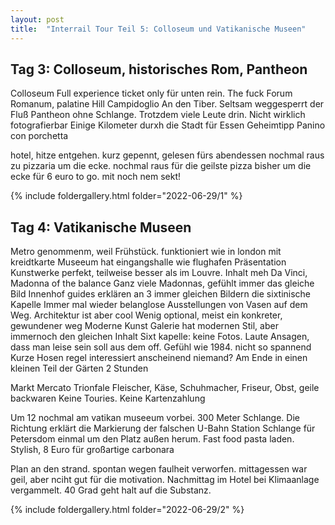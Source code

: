 ```yaml
---
layout: post
title:  "Interrail Tour Teil 5: Colloseum und Vatikanische Museen"
---
```


## Tag 3: Colloseum, historisches Rom, Pantheon
Colloseum
Full experience ticket only für unten rein. The fuck 
Forum Romanum, palatine Hill
Campidoglio
An den Tiber. Seltsam weggesperrt der Fluß
Pantheon ohne Schlange. Trotzdem viele Leute drin. Nicht wirklich fotografierbar
Einige Kilometer durxh die Stadt für Essen Geheimtipp Panino con porchetta 

hotel, hitze entgehen. kurz gepennt, gelesen
fürs abendessen nochmal raus zu pizzaria um die ecke.
nochmal raus für die geilste pizza bisher um die ecke für 6 euro to go. mit noch nem sekt!

{% include foldergallery.html folder="2022-06-29/1" %}

## Tag 4: Vatikanische Museen
Metro genommenm, weil Frühstück. funktioniert wie in london mit kreidtkarte
Museeum hat eingangshalle wie flughafen
Präsentation Kunstwerke perfekt, teilweise besser als im Louvre. Inhalt meh
Da Vinci, Madonna of the balance
Ganz viele Madonnas, gefühlt immer das gleiche Bild
Innenhof guides erklären an 3 immer gleichen Bildern die sixtinische Kapelle
Immer mal wieder belanglose Ausstellungen von Vasen auf dem Weg. Architektur ist aber cool
Wenig optional, meist ein konkreter, gewundener weg
Moderne Kunst Galerie hat   modernen Stil, aber immernoch den gleichen Inhalt
Sixt kapelle: keine Fotos. Laute Ansagen, dass man leise sein soll aus dem off. Gefühl wie 1984. nicht so spannend
Kurze Hosen regel interessiert anscheinend niemand?
Am Ende in einen kleinen Teil der Gärten
2 Stunden


Markt Mercato Trionfale
Fleischer, Käse, Schuhmacher, Friseur, Obst, geile backwaren
Keine Touries. Keine Kartenzahlung 

Um 12 nochmal am vatikan museeum vorbei. 300 Meter Schlange. Die Richtung erklärt die Markierung der falschen U-Bahn Station 
Schlange für Petersdom einmal um den Platz außen herum. 
Fast food pasta laden. Stylish, 8 Euro für großartige carbonara 

Plan an den strand. spontan wegen faulheit verworfen. mittagessen war geil, aber nciht gut für die motivation.
Nachmittag im Hotel bei Klimaanlage vergammelt. 40 Grad geht halt auf die Substanz.


{% include foldergallery.html folder="2022-06-29/2" %}
